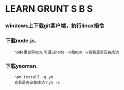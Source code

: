 # LEARN GRUNT S B S
### windows上下载git客户端，执行linux指令
### 下载node.js.
        node里自带npm,可通过node -v和npm -v查看是否安装成功
### 下载yeoman.
        npm install -g yo
        查看是否安装成功？yo -v
    
